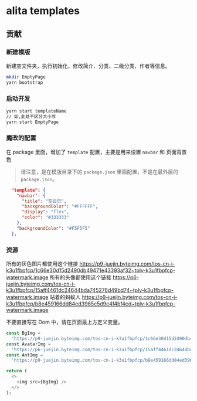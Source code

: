 # alita templates

## 贡献

### 新建模版

新建空文件夹，执行初始化，修改简介、分类、二级分类、作者等信息。

```bash
mkdir EmptyPage
yarn bootstrap
```

### 启动开发

```bash
yarn start templateName
// 如,此处不区分大小写
yarn start EmptyPage
```

### 魔改的配置

在 package 里面，增加了 `template` 配置，主要是用来设置 `navbar` 和 页面背景色

> 请注意，是在模版目录下的 `package.json` 里面配置，不是在最外层的 `package.json`。

```json
  "template": {
    "navbar": {
      "title": "空白页",
      "backgroundColor": "#FFFFFF",
      "display": "flex",
      "color": "#333333"
    },
    "backgroundColor": "#F5F5F5"
  },
```

### 资源

所有的灰色图片都使用这个链接 https://p9-juejin.byteimg.com/tos-cn-i-k3u1fbpfcp/1c66e30d15d2490db49471e43393af32~tplv-k3u1fbpfcp-watermark.image 所有的头像都使用这个链接 https://p6-juejin.byteimg.com/tos-cn-i-k3u1fbpfcp/15aff4461dc24644bda745276d49bd74~tplv-k3u1fbpfcp-watermark.image 站着的蚂蚁人 https://p9-juejin.byteimg.com/tos-cn-i-k3u1fbpfcp/b8e459166dd84ed3965c5d9c4f4bf4cd~tplv-k3u1fbpfcp-watermark.image

不要直接写在 Dom 中，请在页面最上方定义变量。

```ts
const BgImg =
  'https://p9-juejin.byteimg.com/tos-cn-i-k3u1fbpfcp/1c66e30d15d2490db49471e43393af32~tplv-k3u1fbpfcp-watermark.image';
const AvatarImg =
  'https://p6-juejin.byteimg.com/tos-cn-i-k3u1fbpfcp/15aff4461dc24644bda745276d49bd74~tplv-k3u1fbpfcp-watermark.image';
const AntImg =
  'https://p9-juejin.byteimg.com/tos-cn-i-k3u1fbpfcp/b8e459166dd84ed3965c5d9c4f4bf4cd~tplv-k3u1fbpfcp-watermark.image';

return (
  <>
    <img src={BgImg} />
  </>
);
```
